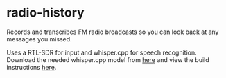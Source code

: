 # radio-history

Records and transcribes FM radio broadcasts so you can look back at any messages you missed.

Uses a RTL-SDR for input and whisper.cpp for speech recognition.
Download the needed whisper.cpp model from [here](https://github.com/ggerganov/whisper.cpp/blob/master/models/README.md) and view the build instructions [here](https://github.com/tazz4843/whisper-rs/blob/master/BUILDING.md).
